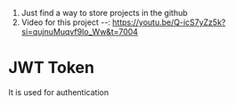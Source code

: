 1. Just find a way to store projects in the github
2. Video for this project --: https://youtu.be/Q-icS7yZz5k?si=qujnuMuqvf9Io_Ww&t=7004

# JWT Token
It is used for authentication